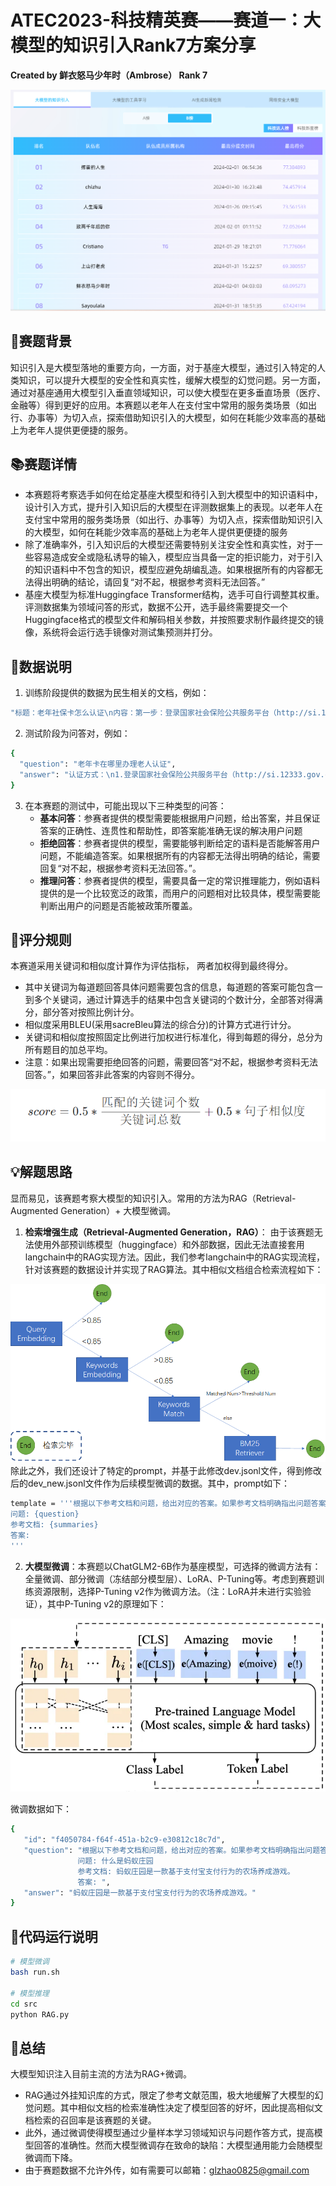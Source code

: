 # ATEC2023-科技精英赛——赛道一：大模型的知识引入Rank7方案分享
**Created by 鲜衣怒马少年时（Ambrose） Rank 7**

![picture/rank.jpg](picture/rank.jpg)
## 📝赛题背景
知识引入是大模型落地的重要方向，一方面，对于基座大模型，通过引入特定的人类知识，可以提升大模型的安全性和真实性，缓解大模型的幻觉问题。另一方面，通过对基座通用大模型引入垂直领域知识，可以使大模型在更多垂直场景（医疗、金融等）得到更好的应用。本赛题以老年人在支付宝中常用的服务类场景（如出行、办事等）为切入点，探索借助知识引入的大模型，如何在耗能少效率高的基础上为老年人提供更便捷的服务。

## 📚赛题详情
- 本赛题将考察选手如何在给定基座大模型和待引入到大模型中的知识语料中，设计引入方式，提升引入知识后的大模型在评测数据集上的表现。以老年人在支付宝中常用的服务类场景（如出行、办事等）为切入点，探索借助知识引入的大模型，如何在耗能少效率高的基础上为老年人提供更便捷的服务
- 除了准确率外，引入知识后的大模型还需要特别关注安全性和真实性，对于一些容易造成安全或隐私诱导的输入，模型应当具备一定的拒识能力，对于引入的知识语料中不包含的知识，模型应避免胡编乱造。如果根据所有的内容都无法得出明确的结论，请回复“对不起，根据参考资料无法回答。”
- 基座大模型为标准Huggingface Transformer结构，选手可自行调整其权重。评测数据集为领域问答的形式，数据不公开，选手最终需要提交一个Huggingface格式的模型文件和解码相关参数，并按照要求制作最终提交的镜像，系统将会运行选手镜像对测试集预测并打分。

## 📢数据说明
1. 训练阶段提供的数据为民生相关的文档，例如：
```bash
"标题：老年社保卡怎么认证\n内容：第一步：登录国家社会保险公共服务平台（http://si.12333.gov.cn），点击“待遇资格认证”栏目中的“人脸识别认证”。\n第二步：打开“认证确认”页面，同意协议后开始认证。首次认证点击“开始认证”按钮，根据提示完成下载和安装，安装完成后，刷新或重启浏览器。\n第三步：阅读认证引导，按要求完成指定动作，认证完成后会自动跳转至认证结果。\n该平台提供代他人认证功能，操作方式相同。\n无法在此平台完成认证，也可以通过“掌上12333”APP、电子社保卡进行认证。"
```
2. 测试阶段为问答对，例如：
```bash
{
  "question": "老年卡在哪里办理老人认证",
  "answer": "认证方式：\n1.登录国家社会保险公共服务平台（http://si.12333.gov.cn），点击“待遇资格认证”栏目中的“人脸识别认证”。\n2.打开“认证确认”页面，同意协议后开始认证。首次认证点击“开始认证”按钮，根据提示完成下载和安装，安装完成后，刷新或重启浏览器。\n3.阅读认证引导，按要求完成指定动作，认证完成后会自动跳转至认证结果。该平台提供代他人认证功能，操作方式相同。\n无法在此平台完成认证，也可以通过“掌上12333”APP、电子社保卡进行认证。"
}
```
3. 在本赛题的测试中，可能出现以下三种类型的问答：
   - **基本问答**：参赛者提供的模型需要能根据用户问题，给出答案，并且保证答案的正确性、连贯性和帮助性，即答案能准确无误的解决用户问题
   - **拒绝回答**：参赛者提供的模型，需要能够判断给定的语料是否能解答用户问题，不能编造答案。如果根据所有的内容都无法得出明确的结论，需要回复“对不起，根据参考资料无法回答。”。
   - **推理问答**：参赛者提供的模型，需要具备一定的常识推理能力，例如语料提供的是一个比较宽泛的政策，而用户的问题相对比较具体，模型需要能判断出用户的问题是否能被政策所覆盖。

## 🤖评分规则
本赛道采用关键词和相似度计算作为评估指标， 两者加权得到最终得分。
- 其中关键词为每道题回答具体问题需要包含的信息，每道题的答案可能包含一到多个关键词，通过计算选手的结果中包含关键词的个数计分，全部答对得满分，部分答对按照比例计分。
- 相似度采用BLEU(采用sacreBleu算法的综合分)的计算方式进行计分。
- 关键词和相似度按照固定比例进行加权进行标准化，得到每题的得分，总分为所有题目的加总平均。
- 注意：如果出现需要拒绝回答的问题，需要回答“对不起，根据参考资料无法回答。”，如果回答非此答案的内容则不得分。

![picture/metric.jpg](picture/metric.jpg)

## 💡解题思路
显而易见，该赛题考察大模型的知识引入。常用的方法为RAG（Retrieval-Augmented Generation）+ 大模型微调。
1. **检索增强生成（Retrieval-Augmented Generation，RAG）**：
由于该赛题无法使用外部预训练模型（huggingface）和外部数据，因此无法直接套用langchain中的RAG实现方法。因此，我们参考langchain中的RAG实现流程，针对该赛题的数据设计并实现了RAG算法。其中相似文档组合检索流程如下：

![picture/retriever.jpg](picture/retriever.jpg)
除此之外，我们还设计了特定的prompt，并基于此修改dev.jsonl文件，得到修改后的dev_new.jsonl文件作为后续模型微调的数据。其中，prompt如下：
   ```bash
   template = '''根据以下参考文档和问题，给出对应的答案。如果参考文档明确指出问题答案，请给出答案并保证答案的正确性、连贯性和完整性。如果根据参考文档无法得出明确的答案，请回答“对不起，根据参考资料无法回答。”。答案字数限定在512以内，仅回答与问题相关的答案即可。
   问题: {question}
   参考文档: {summaries}
   答案:
   '''
   ```

   2. **大模型微调**：本赛题以ChatGLM2-6B作为基座模型，可选择的微调方法有：全量微调、部分微调（冻结部分模型层）、LoRA、P-Tuning等。考虑到赛题训练资源限制，选择P-Tuning v2作为微调方法。（注：LoRA并未进行实验验证），其中P-Tuning v2的原理如下：
   
   ![picture/p-tuningv2.jpg](picture/p-tuningv2.jpg)

   微调数据如下：
   ```bash
   {
      "id": "f4050784-f64f-451a-b2c9-e30812c18c7d",
      "question": "根据以下参考文档和问题，给出对应的答案。如果参考文档明确指出问题答案，请给出答案并保证答案的正确性、连贯性和完整性。如果根据参考文档无法得出明确的答案，请回答“对不起，根据参考资料无法回答。”。答案字数限定在512以内，仅回答与问题相关的答案即可。
                  问题: 什么是蚂蚁庄园
                  参考文档: 蚂蚁庄园是一款基于支付宝支付行为的农场养成游戏。
                  答案: ",
      "answer": "蚂蚁庄园是一款基于支付宝支付行为的农场养成游戏。"
   }
   ```

## 🌟代码运行说明
```bash
# 模型微调
bash run.sh

# 模型推理
cd src
python RAG.py
```

## 🎉总结
大模型知识注入目前主流的方法为RAG+微调。
- RAG通过外挂知识库的方式，限定了参考文献范围，极大地缓解了大模型的幻觉问题。其中相似文档的检索准确性决定了模型回答的好坏，因此提高相似文档检索的召回率是该赛题的关键。
- 此外，通过微调使得模型通过少量样本学习领域知识与问题作答方式，提高模型回答的准确性。然而大模型微调存在致命的缺陷：大模型通用能力会随模型微调而下降。
- 由于赛题数据不允许外传，如有需要可以邮箱：glzhao0825@gmail.com